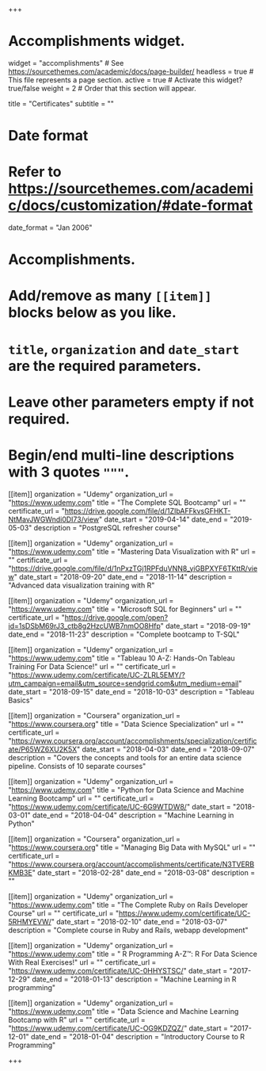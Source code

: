 +++
# Accomplishments widget.
widget = "accomplishments"  # See https://sourcethemes.com/academic/docs/page-builder/
headless = true  # This file represents a page section.
active = true  # Activate this widget? true/false
weight = 2  # Order that this section will appear.

title = "Certificates"
subtitle = ""

# Date format
#   Refer to https://sourcethemes.com/academic/docs/customization/#date-format
date_format = "Jan 2006"

# Accomplishments.
#   Add/remove as many `[[item]]` blocks below as you like.
#   `title`, `organization` and `date_start` are the required parameters.
#   Leave other parameters empty if not required.
#   Begin/end multi-line descriptions with 3 quotes `"""`.

[[item]]
  organization = "Udemy"
  organization_url = "https://www.udemy.com"
  title = "The Complete SQL Bootcamp"
  url = ""
  certificate_url = "https://drive.google.com/file/d/1ZIbAFFkvsGFHKT-NtMavJWGWndi0DI73/view"
  date_start = "2019-04-14"
  date_end = "2019-05-03"
  description = "PostgreSQL refresher course"

[[item]]
  organization = "Udemy"
  organization_url = "https://www.udemy.com"
  title = "Mastering Data Visualization with R"
  url = ""
  certificate_url = "https://drive.google.com/file/d/1nPxzTGj1RPFduVNN8_yiGBPXYF6TKttR/view"
  date_start = "2018-09-20"
  date_end = "2018-11-14"
  description = "Advanced data visualization training with R"

[[item]]
  organization = "Udemy"
  organization_url = "https://www.udemy.com"
  title = "Microsoft SQL for Beginners"
  url = ""
  certificate_url = "https://drive.google.com/open?id=1sDSbM69rJ3_ctb8g2HzcUWB7nmOO8Hfp"
  date_start = "2018-09-19"
  date_end = "2018-11-23"
  description = "Complete bootcamp to T-SQL"

[[item]]
  organization = "Udemy"
  organization_url = "https://www.udemy.com"
  title = "Tableau 10 A-Z: Hands-On Tableau Training For Data Science!"
  url = ""
  certificate_url = "https://www.udemy.com/certificate/UC-ZLRL5EMY/?utm_campaign=email&utm_source=sendgrid.com&utm_medium=email"
  date_start = "2018-09-15"
  date_end = "2018-10-03"
  description = "Tableau Basics"

[[item]]
  organization = "Coursera"
  organization_url = "https://www.coursera.org"
  title = "Data Science Specialization"
  url = ""
  certificate_url = "https://www.coursera.org/account/accomplishments/specialization/certificate/P65WZ6XU2K5X"
  date_start = "2018-04-03"
  date_end = "2018-09-07"
  description = "Covers the concepts and tools for an entire data science pipeline. Consists of 10 separate courses"

[[item]]
  organization = "Udemy"
  organization_url = "https://www.udemy.com"
  title = "Python for Data Science and Machine Learning Bootcamp"
  url = ""
  certificate_url = "https://www.udemy.com/certificate/UC-6G9WTDW8/"
  date_start = "2018-03-01"
  date_end = "2018-04-04"
  description = "Machine Learning in Python"

[[item]]
  organization = "Coursera"
  organization_url = "https://www.coursera.org"
  title = "Managing Big Data with MySQL"
  url = ""
  certificate_url = "https://www.coursera.org/account/accomplishments/certificate/N3TVERBKMB3E"
  date_start = "2018-02-28"
  date_end = "2018-03-08"
  description = ""

[[item]]
  organization = "Udemy"
  organization_url = "https://www.udemy.com"
  title = "The Complete Ruby on Rails Developer Course"
  url = ""
  certificate_url = "https://www.udemy.com/certificate/UC-5RHMYEVW/"
  date_start = "2018-02-10"
  date_end = "2018-03-07"
  description = "Complete course in Ruby and Rails, webapp development"
  
[[item]]
  organization = "Udemy"
  organization_url = "https://www.udemy.com"
  title = " R Programming A-Z™: R For Data Science With Real Exercises!"
  url = ""
  certificate_url = "https://www.udemy.com/certificate/UC-0HHYSTSC/"
  date_start = "2017-12-29"
  date_end = "2018-01-13"
  description = "Machine Learning in R programming"
  
[[item]]
  organization = "Udemy"
  organization_url = "https://www.udemy.com"
  title = "Data Science and Machine Learning Bootcamp with R"
  url = ""
  certificate_url = "https://www.udemy.com/certificate/UC-OG9KDZQZ/"
  date_start = "2017-12-01"
  date_end = "2018-01-04"
  description = "Introductory Course to R Programming"

+++

